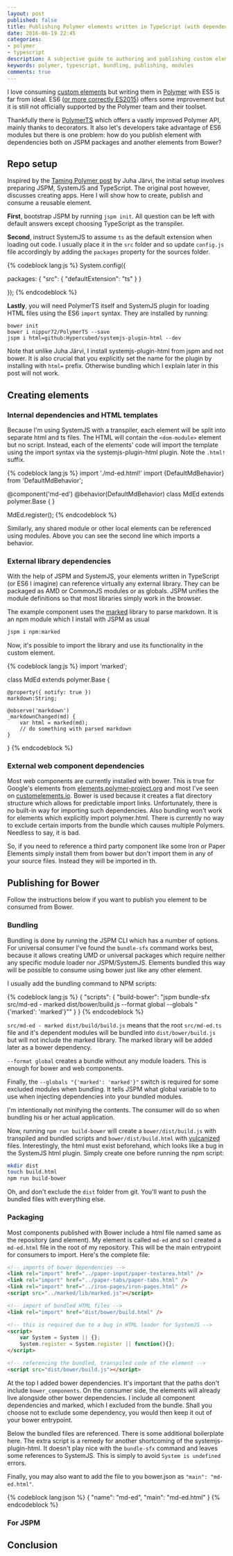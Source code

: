 ```yaml
---
layout: post
published: false
title: Publishing Polymer elements written in TypeScript (with dependencies)
date: 2016-06-19 22:45
categories:
- polymer
- typescript
description: A subjective guide to authoring and publishing custom elements written in Polymer with TypeScript
keywords: polymer, typescript, bundling, publishing, modules
comments: true
---
```


I love consuming [custom elements][elements] but writing them in [Polymer][polymer] with ES5 is far from ideal. ES6 ([or
more correctly ES2015][es-naming]) offers some improvement but it is still not officially supported by the Polymer team
and their toolset. 

Thankfully there is [PolymerTS][PolymerTS] which offers a vastly improved Polymer API, mainly thanks to decorators. It 
also let's developers take advantage of ES6 modules but there is one problem: how do you publish element with dependencies
both on JSPM packages and another elements from Bower?

<!--more-->

## Repo setup

Inspired by the [Taming Polymer post][taming] by Juha Järvi, the initial setup involves preparing JSPM, SystemJS and 
TypeScript. The original post however, discusses creating apps. Here I will show how to create, publish and consume a
reusable element. 

**First**, bootstrap JSPM by running `jspm init`. All question can be left with default answers except choosing TypeScript 
as the transpiler.

**Second**, instruct SystemJS to assume `ts` as the default extension when loading out code. I usually place it in the 
`src` folder and so update `config.js` file accordingly by adding the `packages` property for the sources folder.

{% codeblock lang:js %}
System.config({
  
  packages: {
    "src": {
      "defaultExtension": "ts"
    }
  }
  
});
{% endcodeblock %}

**Lastly**, you will need PolymerTS itself and SystemJS plugin for loading HTML files using the ES6 `import` syntax. They
are installed by running:

```
bower init
bower i nippur72/PolymerTS --save
jspm i html=github:Hypercubed/systemjs-plugin-html --dev
```

Note that unlike Juha Järvi, I install systemjs-plugin-html from jspm and not bower. It is also crucial that you explicitly
set the name for the plugin by installing with `html=` prefix. Otherwise bundling which I explain later in this post will
not work.

## Creating elements

### Internal dependencies and HTML templates

Because I'm using SystemJS with a transpiler, each element will be split into separate html and ts files. The HTML will 
contain the `<dom-module>` element but no script. Instead, each of the elements' code will import the template using the
import syntax via the systemjs-plugin-html plugin. Note the `.html!` suffix. 

{% codeblock lang:js %}
import './md-ed.html!'
import {DefaultMdBehavior} from 'DefaultMdBehavior';

@component('md-ed')
@behavior(DefaultMdBehavior)
class MdEd extends polymer.Base {
}

MdEd.register();
{% endcodeblock %}

Similarly, any shared module or other local elements can be referenced using modules. Above you can see the second line
which imports a behavior.

### External library dependencies

With the help of JSPM and SystemJS, your elements written in TypeScript (or ES6 I imagine) can reference virtually any
external library. They can be packaged as AMD or CommonJS modules or as globals. JSPM unifies the module definitions so
that most libraries simply work in the browser.

The example component uses the [marked](https://github.com/chjj/marked) library to parse markdown. It is an npm module
which I install with JSPM as usual

``` bash
jspm i npm:marked
```

Now, it's possible to import the library and use its functionality in the custom element.

{% codeblock lang:js %}
import 'marked';

class MdEd extends polymer.Base {

    @property({ notify: true })
    markdown:String;
    
    @observe('markdown')
    _markdownChanged(md) {
        var html = marked(md);
        // do something with parsed markdown
    }
}
{% endcodeblock %}

### External web component dependencies

Most web components are currently installed with bower. This is true for Google's elements from [elements.polymer-project.org][el]
and most I've seen on [customelements.io][cust]. Bower is used because it creates a flat directory structure which allows
for predictable import links. Unfortunately, there is no built-in way for importing such dependencies. Also bundling won't
work for elements which explicitly import polymer.html. There is currently no way to exclude certain imports from the bundle
which causes multiple Polymers. Needless to say, it is bad.

So, if you need to reference a third party component like some Iron or Paper Elements simply install them from bower but
don't import them in any of your source files. Instead they will be imported in th.

## Publishing for Bower

Follow the instructions below if you want to publish you element to be consumed from Bower.

### Bundling

Bundling is done by running the JSPM CLI which has a number of options. For universal consumer I've found the `bundle-sfx`
command works best, because it allows creating UMD or universal packages which require neither any specific module loader
nor JSPM/SystemJS. Elements bundled this way will be possible to consume using bower just like any other element. 

I usually add the bundling command to NPM scripts:

{% codeblock lang:js %}
{
  "scripts": {
    "build-bower": "jspm bundle-sfx src/md-ed - marked dist/bower/build.js --format global --globals \"{'marked': 'marked'}\""
  }
}
{% endcodeblock %}

`src/md-ed - marked dist/build/build.js` means that the root `src/md-ed.ts` file and it's dependent modules will be bundled 
into `dist/bower/build.js` but will not include the marked library. The marked library will be added later as a bower
dependency.

`--format global` creates a bundle without any module loaders. This is enough for bower and web components.

Finally, the `--globals "{'marked': 'marked'}"` switch is required for some excluded modules when bundling. It tells
JSPM what global variable to to use when injecting dependencies into your bundled modules.

I'm intentionally not minifying the contents. The consumer will do so when bundling his or her actual application.

Now, running `npm run build-bower` will create a `bower/dist/build.js` with transpiled and bundled scripts and `bower/dist/build.html`
with [vulcanized][vulcanize] files. Interestingly, the html must exist beforehand, which looks like a bug in the SystemJS html
plugin. Simply create one before running the npm script:

``` bash
mkdir dist
touch build.html
npm run build-bower
```

Oh, and don't exclude the `dist` folder from git. You'll want to push the bundled files with everything else.

### Packaging

Most components published with Bower include a html file named same as the repository (and element). My element is called
`md-ed` and so I created a `md-ed.html` file in the root of my repository. This will be the main entrypoint for consumers
to import. Here's the complete file:

``` html
<!-- imports of bower dependencies -->
<link rel="import" href="../paper-input/paper-textarea.html" />
<link rel="import" href="../paper-tabs/paper-tabs.html" />
<link rel="import" href="../iron-pages/iron-pages.html" />
<script src="../marked/lib/marked.js"></script>

<!-- import of bundled HTML files -->
<link rel="import" href="dist/bower/build.html" />

<!-- this is required due to a bug in HTML loader for SystemJS -->
<script>
    var System = System || {};
    System.register = System.register || function(){};
</script>

<!-- referencing the bundled, transpiled code of the element -->
<script src="dist/bower/build.js"></script>
```

At the top I added bower dependencies. It's important that the paths don't include `bower_components`. On the consumer 
side, the elements will already live alongside other bower dependencies. I include all component dependencies and marked,
which I excluded from the bundle. Shall you choose not to exclude some dependency, you would then keep it out of your
bower entrypoint.

Below the bundled files are referenced. There is some additional boilerplate here. The extra script is a remedy for another 
shortcoming of the systemjs-plugin-html. It doesn't play nice with the `bundle-sfx` command and leaves some references to
SystemJS. This is simply to avoid `System is undefined` errors.
 
Finally, you may also want to add the file to you bower.json as `"main": "md-ed.html"`.

{% codeblock lang:json %}
{
  "name": "md-ed",
  "main": "md-ed.html"
}
{% endcodeblock %}

### For JSPM

## Conclusion

[elements]: https://developer.mozilla.org/en-US/docs/Web/Web_Components/Custom_Elements
[polymer]: http://polymer-project.org
[es-naming]: http://benmccormick.org/2015/09/14/es5-es6-es2016-es-next-whats-going-on-with-javascript-versioning/
[PolymerTS]: https://github.com/nippur72/PolymerTS
[taming]: http://blog.charto.net/typescript/Taming-Polymer-with-SystemJS-and-TypeScript-part-1/
[el]: https://elements.polymer-project.org
[cust]: https://customelements.io
[vulcanize]: https://github.com/Polymer/vulcanize
